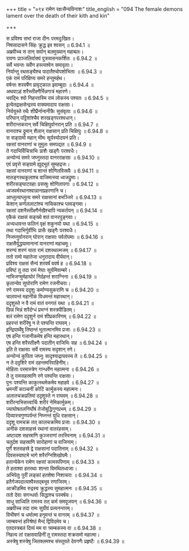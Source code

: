 +++
title = "०९४ रामेण रक्षःसैन्यविनाशः"
title_english = "094 The female demons lament over the death of their kith and kin"

+++

स प्रविश्य सभां राजा दीनः परमदुःखितः।  
निषसादासने सिंहः क्रुद्ध इव श्वसन् ॥ 6.94.1 ॥   
अब्रवीच्च स तान् सर्वान् बलमुख्यान् महाबलः।  
रावणः प्राञ्जलिर्वाक्यं पुत्रव्यसनकर्शितः ॥ 6.94.2 ॥   
सर्वे भवन्तः सर्वेण हस्त्यश्वेन समावृताः।  
निर्यान्तु रथसङ्घैश्च पादातैश्चोपशोभिताः ॥ 6.94.3 ॥   
एकं रामं परिक्षिप्य समरे हन्तुमर्हथ।  
वर्षन्तः शरवर्षेण प्रावृट्काल इवाम्बुदाः ॥ 6.94.4 ॥   
अथवाऽहं शरैस्तीक्ष्णैर्भिन्नगात्रं महारणे।  
भवद्भिः श्वो निहन्तास्मि रामं लोकस्य पश्यतः ॥ 6.94.5 ॥   
इत्येतद्राक्षसेन्द्रस्य वाक्यमादाय राक्षसाः।  
निर्ययुस्ते रथैः शीघ्रैर्नानानीकैः सुसंवृताः ॥ 6.94.6 ॥   
परिघान् पट्टिशांश्चैव शरखड्गपरश्वधान्।  
शरीरान्तकरान् सर्वे चिक्षिपुर्वानरान् प्रति ॥ 6.94.7 ॥   
वानराश्च द्रुमान् शैलान् राक्षसान् प्रति चिक्षिपुः ॥ 6.94.8 ॥   
स सङ्ग्रामो महान् भीमः सूर्यस्योदयनं प्रति।  
रक्षसां वानराणां च तुमुलः समपद्यत ॥ 6.94.9 ॥   
ते गदाभिर्विचित्राभिः प्राशैः खड्गैः परश्वधैः।  
अन्योन्यं समरे जघ्नुस्तदा वानरराक्षसाः ॥ 6.94.10 ॥   
एवं प्रवृत्ते सङ्ग्रामे ह्युद्भूतं सुमहद्रजः।  
रक्षसां वानराणां च शान्तं शोणितविस्रवैः ॥ 6.94.11 ॥   
मातङ्गरथकूलाश्च वाजिमत्स्या ध्वजद्रुमाः।  
शरीरसङ्घाटवहाः प्रसस्रुः शोणितापगाः ॥ 6.94.12 ॥   
ध्वजवर्मरथानश्वान्नानाप्रहरणानि च।  
आप्लुत्याप्लुत्य समरे राक्षसानां बभञ्जिरे ॥ 6.94.13 ॥   
केशान् कर्णललाटांश्च नासिकाश्च प्लवङ्गमाः।  
रक्षसां दशनैस्तीक्ष्णैर्नखैश्चापि न्यकर्तयन् ॥ 6.94.14 ॥   
एकैकं राक्षसं सङ्ख्ये शतं वानरपुङ्गवाः।  
अभ्यधावन्त फलिनं वृक्षं शकुनयो यथा ॥ 6.94.15 ॥   
तथा गदाभिर्गुर्वीभिः प्रासैः खड्गैः परश्वधैः।  
निजघ्नुर्वानरान् घोरान् राक्षसाः पर्वतोपमाः ॥ 6.94.16 ॥   
राक्षसैर्युद्ध्यामानानां वानराणां महाचमूः।  
शरण्यं शरणं याता रामं दशरथात्मजम् ॥ 6.94.17 ॥   
ततो रामो महातेजा धनुरादाय वीर्यवान्।  
प्रविश्य राक्षसं सैन्यं शरवर्षं ववर्ष ह ॥ 6.94.18 ॥   
प्रविष्टं तु तदा रामं मेघाः सूर्यमिवाम्बरे।  
नाभिजग्मुर्महाघोरं निर्दहन्तं शराग्निना ॥ 6.94.19 ॥   
कृतान्येव सुघोराणि रामेण रजनीचराः।  
रणे रामस्य ददृशुः कर्माण्यसुकराणि च ॥ 6.94.20 ॥   
चालयन्तं महानीकं विधमन्तं महारथान्।  
ददृशुस्ते न वै रामं वातं वनगतं यथा ॥ 6.94.21 ॥   
छिन्नं भिन्नं शरैर्दग्धं प्रभग्नं शस्त्रपीडितम्।  
बलं रामेण ददृशुर्न रामं शीघ्रकारिणम् ॥ 6.94.22 ॥   
प्रहरन्तं शरीरेषु न ते पश्यन्ति राघवम्।  
इन्द्रियार्थेषु तिष्ठन्तं भूतात्मानमिव प्रजाः ॥ 6.94.23 ॥   
एष हन्ति गजानीकमेष हन्ति महारथान्।  
एष हन्ति शरैस्तीक्ष्णैः पदातीन् वाजिभिः सह ॥ 6.94.24 ॥   
इति ते राक्षसाः सर्वे रामस्य सदृशान् रणे।  
अन्योन्यं कुपिता जघ्नुः सादृश्याद्राघवस्य ते ॥ 6.94.25 ॥   
न ते ददृशिरे रामं दहन्तमरिवाहिनीम्।  
मोहिताः परमास्त्रेण गान्धर्वेण महात्मना ॥ 6.94.26 ॥   
ते तु रामसहस्राणि रणे पश्यन्ति राक्षसाः।  
पुनः पश्यन्ति काकुत्स्थमेकमेव महाहवे ॥ 6.94.27 ॥   
भ्रमन्तीं काञ्चनीं कोटिं कार्मुकस्य महात्मनः।  
अलातचक्रप्रतिमां ददृशुस्ते न राघवम् ॥ 6.94.28 ॥   
शरीरनाभिसत्त्वार्चिः शरीरं नेमिकार्मुकम्।  
ज्याघोषतलनिर्घोषं तेजोबुद्धिगुणप्रभम् ॥ 6.94.29 ॥   
दिव्यास्त्रगुणपर्यन्तं निघ्नन्तं युधि राक्षसान्।  
ददृशू रामचक्रं तत् कालचक्रमिव प्रजाः ॥ 6.94.30 ॥   
अनीकं दशसाहस्रं रथानां वातरंहसाम्।  
अष्टादश सहस्राणि कुञ्जराणां तरस्विनाम् ॥ 6.94.31 ॥   
चतुर्दश सहस्राणि सारोहाणां च वाजिनाम्।  
पूर्णे शतसहस्रे द्वे राक्षसानां पदातिनाम् ॥ 6.94.32 ॥   
दिवसस्याष्टमे भागे शरैरग्निशिखोपमैः।  
हतान्येकेन रामेण रक्षसां कामरूपिणाम् ॥ 6.94.33 ॥   
ते हताश्वा हतरथाः शान्ता विमथितध्वजाः।  
अभिपेतुः पुरीं लङ्कां हतशेषा निशाचराः ॥ 6.94.34 ॥   
हतैर्गजपदात्यश्वैस्तद्बभूव रणाजिरम्।  
आक्रीडमिव रुद्रस्य क्रुद्धस्य सुमहात्मनः ॥ 6.94.35 ॥   
ततो देवाः सगन्धर्वाः सिद्धाश्च परमर्षयः।  
साधु साध्विति रामस्य तत् कर्म समपूजयन् ॥ 6.94.36 ॥   
अब्रवीच्च तदा रामः सुग्रीवं प्रत्यनन्तरम्।  
विभीषणं च धर्मात्मा हनूमन्तं च वानरम् ॥ 6.94.37 ॥   
जाम्बवन्तं हरिश्रेष्ठं मैन्दं द्विविदमेव च।  
एतदस्त्रबलं दिव्यं मम वा त्र्यम्बकस्य वा ॥ 6.94.38 ॥   
निहत्य तां राक्षसवाहिनीं तु रामस्तदा शक्रसमो महात्मा।  
अस्त्रेषु शस्त्रेषु जितक्लमश्च संस्तूयते देवगणैः प्रहृष्टैः ॥ 6.94.39 ॥   

